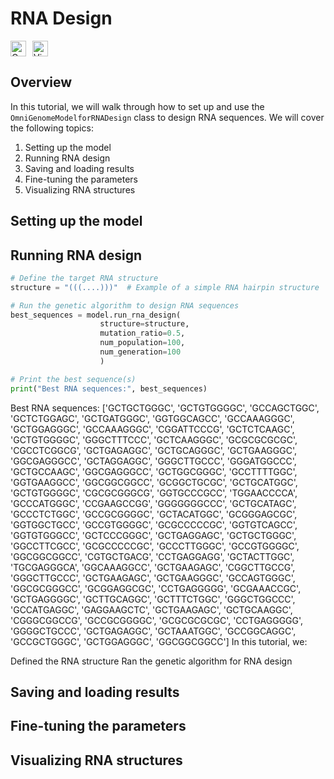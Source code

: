 # RNA Design
<div style="gap: 10px; display: flex; align-items: center; margin: 0; padding: 0;">
    <a href="black" target="_blank"">
        <img src="https://colab.research.google.com/assets/colab-badge.svg" alt="Open in Colab" style="height: 25px;"/>
    </a>
    <a href="https://github.com/COLA-Laboratory/OmniGenBench/blob/master/examples/tutorials/RNA_Design_Tutorial.ipynb" target="_blank">
        <img src="https://img.shields.io/badge/github-view%20source-black.svg" alt="View Source" style="height: 25px;"/>
    </a>
</div>

## Overview
In this tutorial, we will walk through how to set up and use the `OmniGenomeModelforRNADesign` class to design RNA sequences. We will cover the following topics:

1. Setting up the model
2. Running RNA design
3. Saving and loading results
4. Fine-tuning the parameters
5. Visualizing RNA structures

## Setting up the model



## Running RNA design

``` py
# Define the target RNA structure
structure = "(((....)))"  # Example of a simple RNA hairpin structure

# Run the genetic algorithm to design RNA sequences
best_sequences = model.run_rna_design(
                    structure=structure,
                    mutation_ratio=0.5,
                    num_population=100,
                    num_generation=100
                    )

# Print the best sequence(s)
print("Best RNA sequences:", best_sequences)
```

Best RNA sequences: ['GCTGCTGGGC', 'GCTGTGGGGC', 'GCCAGCTGGC', 'GCTCTGGAGC', 'GCTGATGGGC', 'GGTGGCAGCC', 'GCCAAAGGGC', 'GCTGGAGGGC', 'GCCAAAGGGC', 'CGGATTCCCG', 'GCTCTCAAGC', 'GCTGTGGGGC', 'GGGCTTTCCC', 'GCTCAAGGGC', 'GCGCGCGCGC', 'CGCCTCGGCG', 'GCTGAGAGGC', 'GCTGCAGGGC', 'GCTGAAGGGC', 'GGCGAGGGCC', 'GCTAGGAGGC', 'GGGCTTGCCC', 'GGGATGGCCC', 'GCTGCCAAGC', 'GGCGAGGGCC', 'GCTGGCGGGC', 'GCCTTTTGGC', 'GGTGAAGGCC', 'GGCGGCGGCC', 'GCGGCTGCGC', 'GCTGCATGGC', 'GCTGTGGGGC', 'CGCGCGGGCG', 'GGTGCCCGCC', 'TGGAACCCCA', 'GCCCATGGGC', 'CCGAAGCCGG', 'GGGGGGGCCC', 'GCTGCATAGC', 'GCCCTCTGGC', 'GCCGCGGGGC', 'GCTACATGGC', 'GCGGGAGCGC', 'GGTGGCTGCC', 'GCCGTGGGGC', 'GCGCCCCCGC', 'GGTGTCAGCC', 'GGTGTGGGCC', 'GCTCCCGGGC', 'GCTGAGGAGC', 'GCTGCTGGGC', 'GGCCTTCGCC', 'GCGCCCCCGC', 'GCCCTTGGGC', 'GCCGTGGGGC', 'GGCGGCGGCC', 'CGTGCTGACG', 'CCTGAGGAGG', 'GCTACTTGGC', 'TGCGAGGGCA', 'GGCAAAGGCC', 'GCTGAAGAGC', 'CGGCTTGCCG', 'GGGCTTGCCC', 'GCTGAAGAGC', 'GCTGAAGGGC', 'GCCAGTGGGC', 'GGCGCGGGCC', 'GCGGAGGCGC', 'CCTGAGGGGG', 'GCGAAACCGC', 'GCTGAGGGGC', 'GCTTGCAGGC', 'GCTTTCTGGC', 'GGGCTGGCCC', 'GCCATGAGGC', 'GAGGAAGCTC', 'GCTGAAGAGC', 'GCTGCAAGGC', 'CGGGCGGCCG', 'GCCGCGGGGC', 'GCGCGCGCGC', 'CCTGAGGGGG', 'GGGGCTGCCC', 'GCTGAGAGGC', 'GCTAAATGGC', 'GCCGGCAGGC', 'GCCGCTGGGC', 'GCTGGAGGGC', 'GGCGGCGGCC']
In this tutorial, we:

Defined the RNA structure
Ran the genetic algorithm for RNA design

## Saving and loading results



## Fine-tuning the parameters

## Visualizing RNA structures